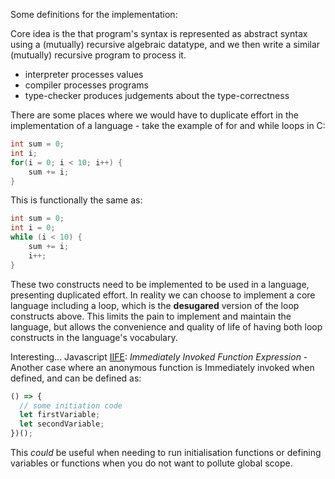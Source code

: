 Some definitions for the implementation:

Core idea is the that program's syntax is represented as abstract
syntax using a (mutually) recursive algebraic datatype, and we then
write a similar (mutually) recursive program to process it.

* interpreter processes values
* compiler processes programs 
* type-checker produces judgements about the type-correctness

There are some places where we would have to duplicate effort in the
implementation of a language - take the example of for and while loops 
in C: 

```C
int sum = 0;
int i;
for(i = 0; i < 10; i++) {
    sum += i;
}
```
This is functionally the same as: 

```C
int sum = 0;
int i = 0;
while (i < 10) {
    sum += i;
    i++;
}
```

These two constructs need to be implemented to be used in a language,
presenting duplicated effort. In reality we can choose to implement a
core language including a loop, which is the **desugared** version of
the loop constructs above. This limits the pain to implement and
maintain the language, but allows the convenience and quality of life of
having both loop constructs in the language's vocabulary.

Interesting... Javascript
[IIFE](https://developer.mozilla.org/en-US/docs/Glossary/IIFE): 
*Immediately Invoked Function Expression* - 
Another case where an anonymous function is Immediately invoked when 
defined, and can be defined as: 
```javascript
() => {
  // some initiation code
  let firstVariable;
  let secondVariable;
})();
```
This *could* be useful when needing to run initialisation functions or
defining variables or functions when you do not want to pollute global
scope.
